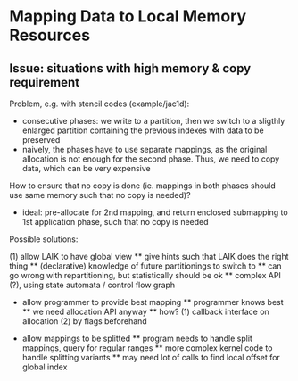# Mapping Data to Local Memory Resources

## Issue: situations with high memory & copy requirement

Problem, e.g. with stencil codes (example/jac1d):
* consecutive phases: we write to a partition, then we switch to
  a sligthly enlarged partition containing the previous indexes with
  data to be preserved
* naively, the phases have to use separate mappings, as the original
  allocation is not enough for the second phase. Thus, we need to copy
  data, which can be very expensive

How to ensure that no copy is done (ie. mappings in both phases should
use same memory such that no copy is needed)?
* ideal: pre-allocate for 2nd mapping, and return enclosed
  submapping to 1st application phase, such that no copy is needed

Possible solutions:

(1) allow LAIK to have global view
** give hints such that LAIK does the right thing
** (declarative) knowledge of future partitionings to switch to
** can go wrong with repartitioning, but statistically should be ok
** complex API (?), using state automata / control flow graph

* allow programmer to provide best mapping
** programmer knows best
** we need allocation API anyway
** how? (1) callback interface on allocation (2) by flags beforehand

* allow mappings to be splitted
** program needs to handle split mappings, query for regular ranges
** more complex kernel code to handle splitting variants
** may need lot of calls to find local offset for global index

